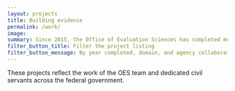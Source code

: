 ```yaml
---
layout: projects
title: Building evidence
permalink: /work/
image:
summary: Since 2015, the Office of Evaluation Sciences has completed more than 70 tests with more than a dozen agencies.
filter_button_title: Filter the project listing
filter_button_message: By year completed, domain, and agency collaborator
---
```


These projects reflect the work of the OES team and dedicated civil servants across the federal government.
